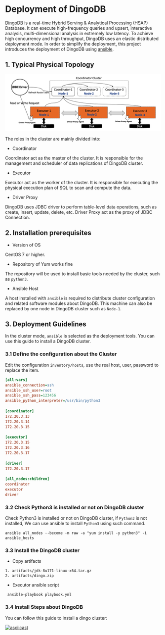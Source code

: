 # Deployment of DingoDB
[DingoDB](https://github.com/dingodb/dingo) is a real-time Hybrid Serving & Analytical Processing (HSAP) Database. It can execute high-frequency queries and upsert, interactive analysis, multi-dimensional analysis in extremely low latency. To achieve high concurrency and high throughput, DingoDB uses an elastic distributed deployment mode.
In order to simplify the deployment, this project introduces the deployment of DingoDB using [ansible](https://www.ansible.com/).

## 1. Typical Physical Topology

![Physical Topology about DingoDB](./refer/cluster_topology.png)

The roles in the cluster are mainly divided into:

- Coordinator

Coordinator act as the master of the cluster. It is responsible for the management and scheduler of data replications of DingoDB cluster.

- Executor

Executor act as the worker of the cluster. It is responsible for executing the physical execution plan of  SQL to scan and compute the data.

- Driver Proxy

DingoDB uses JDBC driver to perform table-level data operations, such as create, insert, update, delete, etc. Driver Proxy act as the proxy of JDBC Connection.


## 2. Installation prerequisites

- Version of OS

CentOS 7 or higher.

- Repository of Yum works fine

The repository will be used to install basic tools needed by the cluster, such as `python3`.

- Ansible Host

A host installed with `ansible` is required to  distribute cluster configuration and related software modules about DingoDB. This machine can also be replaced by one node in DingoDB cluster such as `Node-1`.

## 3. Deployment Guidelines

In the cluster mode, `ansible` is selected as the deployment tools. You can use this guide to install a DingoDB cluster.

### 3.1 Define the configuration about the Cluster

Edit the configuration `inventory/hosts`, use the real host, user, password to replace the item.

```cfg
[all:vars]
ansible_connection=ssh
ansible_ssh_user=root
ansible_ssh_pass=123456
ansible_python_interpreter=/usr/bin/python3

[coordinator]
172.20.3.13 
172.20.3.14
172.20.3.15

[executor]
172.20.3.15
172.20.3.16
172.20.3.17

[driver]
172.20.3.17

[all_nodes:children]
coordinator
executor
driver
```

### 3.2 Check Python3 is installed or not on DingoDB cluster

Check Python3 is installed or not on DingoDB cluster, if `Python3` is not installed, We can use ansible to install `Python3` using such command.

```shell
ansible all_nodes --become -m raw -a "yum install -y python3" -i ansible_hosts
```

### 3.3 Install the DingoDB cluster

- Copy artifacts 

```
1. artifacts/jdk-8u171-linux-x64.tar.gz
2. artifacts/dingo.zip
```

- Executor ansible script

```shell
 ansible-playbook playbook.yml
```

### 3.4 Install Steps about DingoDB

You can follow this guide to install a dingo cluster:

[![asciicast](https://asciinema.org/a/4INSgMgv1q7gW5NZrpIGVJWVt.svg)](https://asciinema.org/a/4INSgMgv1q7gW5NZrpIGVJWVt)